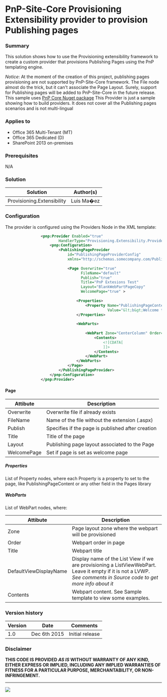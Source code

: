 # PnP-Site-Core Provisioning Extensibility provider to provision Publishing pages #

### Summary ###
This solution shows how to use the Provisioning extensibility framework to create a custom provider that provisions Publishing Pages using the PnP templating engine.

*Notice*: 
At the moment of the creation of this project, publishing pages provisioning are not supported by PnP-Site-Core framework. The File node almost do the trick, but it can't associate the Page Layout.
Surely, support for Publishing pages will be added to PnP-Site-Core in the future release.
This sample uses [PnP Core Nuget package](https://github.com/OfficeDev/PnP-sites-core)
This Provider is just a sample showing how to build providers. It does not cover all the Publishing pages scenarios and is not multi-lingual

### Applies to ###
- Office 365 Multi-Tenant (MT)
- Office 365 Dedicated (D)
- SharePoint 2013 on-premises

### Prerequisites ###
N/A

### Solution ###
Solution | Author(s)
---------|----------
Provisioning.Extensibility | Luis Ma�ez

### Configuration ###
The provider is configured using the Providers Node in the XML template:

```xml
				<pnp:Provider Enabled="true" 
						HandlerType="Provisioning.Extensibility.Providers.PublishingPageProvisioningExtensibilityProvider, Provisioning.Extensibility.Providers, Version=1.0.0.0, Culture=neutral, PublicKeyToken=null">
					<pnp:Configuration>
						<PublishingPageProvider 
							id="PublishingPageProviderConfig" 
							xmlns="http://schemas.somecompany.com/PublishingPageProvisioningExtensibilityProviderConfiguration">
							
							<Page Overwrite="true"
								  FileName="default"
								  Publish="true"
								  Title="PnP Extesions Test"
								  Layout="BlankWebPartPageCopy"
								  WelcomePage="true" >
								
								<Properties>
									<Property Name="PublishingPageContent" 
											  Value="&lt;b&gt;Welcome to PnP&lt;/b&gt;. This is an Extensions sample." />
								</Properties>
								
								<WebParts>
									
									<WebPart Zone="CenterColumn" Order="0" Title="LinksList Custom JSLink" DefaultViewDisplayName="All Links">
										<Contents>
											<![CDATA[
											]]>
										</Contents>
									</WebPart>
								</WebParts>
							</Page>
						</PublishingPageProvider>
					</pnp:Configuration>
				</pnp:Provider>
```

#### Page ####
Attibute|Description
--------|-----------
Overwrite|Overwrite file if already exists
FileName|Name of the file without the extension (.aspx)
Publish|Specifies if the page is published after creation
Title|Title of the page
Layout|Publishing page layout associated to the Page
WelcomePage|Set if page is set as welcome page

##### Properties #####
List of Property nodes, where each Property is a property to set to the page, like PublishingPageContent or any other field in the Pages library

##### WebParts #####
List of WebPart nodes, where:

Attibute|Description
--------|-----------
Zone|Page layout zone where the webpart will be provisioned
Order|Webpart order in page
Title|Webpart title
DefaultViewDisplayName|Display name of the List View if we are provisioning a ListViewWebPart. Leave it empty if it is not a LVWP. *See comments in Source code to get more info about it*
Contents|Webpart content. See Sample template to view some examples.

### Version history ###

Version  | Date | Comments
---------| -----| --------
1.0  | Dec 6th 2015 | Initial release

### Disclaimer ###
**THIS CODE IS PROVIDED *AS IS* WITHOUT WARRANTY OF ANY KIND, EITHER EXPRESS OR IMPLIED, INCLUDING ANY IMPLIED WARRANTIES OF FITNESS FOR A PARTICULAR PURPOSE, MERCHANTABILITY, OR NON-INFRINGEMENT.**

----------

<img src="https://telemetry.sharepointpnp.com/pnp/samples/Provisioning.Extensibility" />